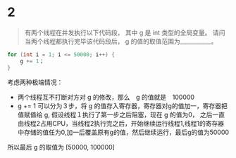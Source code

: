 # 2

> 有两个线程在并发执行以下代码段， 其中 g 是 int 类型的全局变量。 请问当两个线程都执行完毕该代码段后， g 的值的取值范围为___________。

```c
for (int i = 1; i <= 50000; i++) {
    g += 1；
}
```

考虑两种极端情况：
- 两个线程互不打断对方对 g 的修改，那么　g 的值就是　100000
- g += 1 可以分为３步，将 g 的值存入寄存器，寄存器对g的值加一，寄存器把值赋值给 g, 假设线程１执行了第一步之后阻塞，现在 g 的值为0， 之后一直由线程2占用CPU，当线程2执行完之后，开始继续运行线程1,线程1的寄存器中存储的值任为0,加一后覆盖原有g的值，然后继续运行，最后g的值为50000

所以最后 g 的取值为 [50000, 100000]
